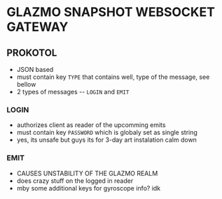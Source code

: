 # GLAZMO SNAPSHOT WEBSOCKET GATEWAY

## PROKOTOL

- JSON based
- must contain key `TYPE` that contains well, type of the message, see bellow
- 2 types of messages -- `LOGIN` and `EMIT`

### LOGIN

- authorizes client as reader of the upcomming emits
- must contain key `PASSWORD` which is globaly set as single string
- yes, its unsafe but guys its for 3-day art instalation calm down

### EMIT

- CAUSES UNSTABILITY OF THE GLAZMO REALM
- does crazy stuff on the logged in reader
- mby some additional keys for gyroscope info? idk
